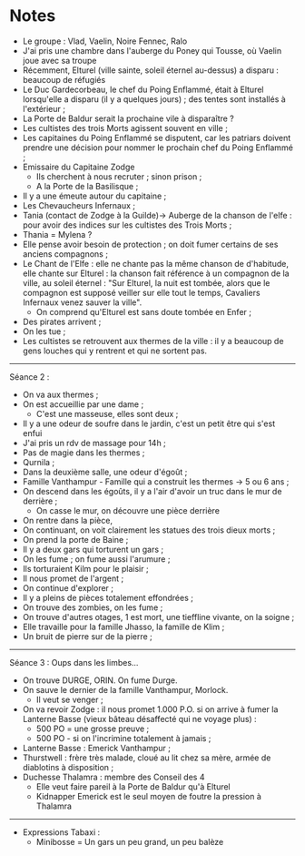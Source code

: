 # Notes
* Le groupe : Vlad, Vaelin, Noire Fennec, Ralo
* J'ai pris une chambre dans l'auberge du Poney qui Tousse, où Vaelin joue avec sa troupe
* Récemment, Elturel (ville sainte, soleil éternel au-dessus) a disparu : beaucoup de réfugiés
* Le Duc Gardecorbeau, le chef du Poing Enflammé, était à Elturel lorsqu'elle a disparu (il y a quelques jours) ; des tentes sont installés à l'extérieur ;
* La Porte de Baldur serait la prochaine vile à disparaître ? 
* Les cultistes des trois Morts agissent souvent en ville ;
* Les capitaines du Poing Enflammé se disputent, car les patriars doivent prendre une décision pour nommer le prochain chef du Poing Enflammé ;
* Emissaire du Capitaine Zodge
    * Ils cherchent à nous recruter ; sinon prison ;
    * A la Porte de la Basilisque ;
* Il y a une émeute autour du capitaine ;
* Les Chevaucheurs Infernaux ;
* Tania (contact de Zodge à la Guilde)-> Auberge de la chanson de l'elfe : pour avoir des indices sur les cultistes des Trois Morts ;
* Thania = Mylena ?
* Elle pense avoir besoin de protection ; on doit fumer certains de ses anciens compagnons ;
* Le Chant de l'Elfe : elle ne chante pas la même chanson de d'habitude, elle chante sur Elturel : la chanson fait référence à un compagnon de la ville, au soleil éternel : "Sur Elturel, la nuit est tombée, alors que le compagnon est supposé veiller sur elle tout le temps, Cavaliers Infernaux venez sauver la ville".
    * On comprend qu'Elturel est sans doute tombée en Enfer ;
* Des pirates arrivent ;
* On les tue ;
* Les cultistes se retrouvent aux thermes de la ville : il y a beaucoup de gens louches qui y rentrent et qui ne sortent pas.

--- 

Séance 2 :

* On va aux thermes ;
* On est accueillie par une dame ; 
    * C'est une masseuse, elles sont deux ;
* Il y a une odeur de soufre dans le jardin, c'est un petit être qui s'est enfui
* J'ai pris un rdv de massage pour 14h ;
* Pas de magie dans les thermes ;
* Qurnila ; 
* Dans la deuxième salle, une odeur d'égoût ; 
* Famille Vanthampur - Famille qui a construit les thermes -> 5 ou 6 ans ; 
* On descend dans les égoûts, il y a l'air d'avoir un truc dans le mur de derrière ;
    * On casse le mur, on découvre une pièce derrière
* On rentre dans la pièce, 
* On continuant, on voit clairement les statues des trois dieux morts ;
* On prend la porte de Baine ;
* Il y a deux gars qui torturent un gars ;
* On les fume ; on fume aussi l'arumure ; 
* Ils torturaient Kilm pour le plaisir ; 
* Il nous promet de l'argent ;
* On continue d'explorer ;
* Il y a pleins de pièces totalement effondrées ;
* On trouve des zombies, on les fume ;
* On trouve d'autres otages, 1 est mort, une tieffline vivante, on la soigne ;
* Elle travaille pour la famille Jhasso, la famille de Klim ;
* Un bruit de pierre sur de la pierre ;

---

Séance 3 : Oups dans les limbes...

* On trouve DURGE, ORIN. On fume Durge.
* On sauve le dernier de la famille Vanthampur, Morlock.
    * Il veut se venger ;
* On va revoir Zodge : il nous promet 1.000 P.O. si on arrive à fumer la Lanterne Basse (vieux bâteau désaffecté qui ne voyage plus) : 
    * 500 PO = une grosse preuve ;
    * 500 PO - si on l'incrimine totalement à jamais ;
* Lanterne Basse : Emerick Vanthampur ;
* Thurstwell : frère très malade, cloué au lit chez sa mère, armée de diablotins à disposition ;
* Duchesse Thalamra : membre des Conseil des 4
    * Elle veut faire pareil à la Porte de Baldur qu'à Elturel
    * Kidnapper Emerick est le seul moyen de foutre la pression à Thalamra

---

* Expressions Tabaxi :
    * Minibosse = Un gars un peu grand, un peu balèze